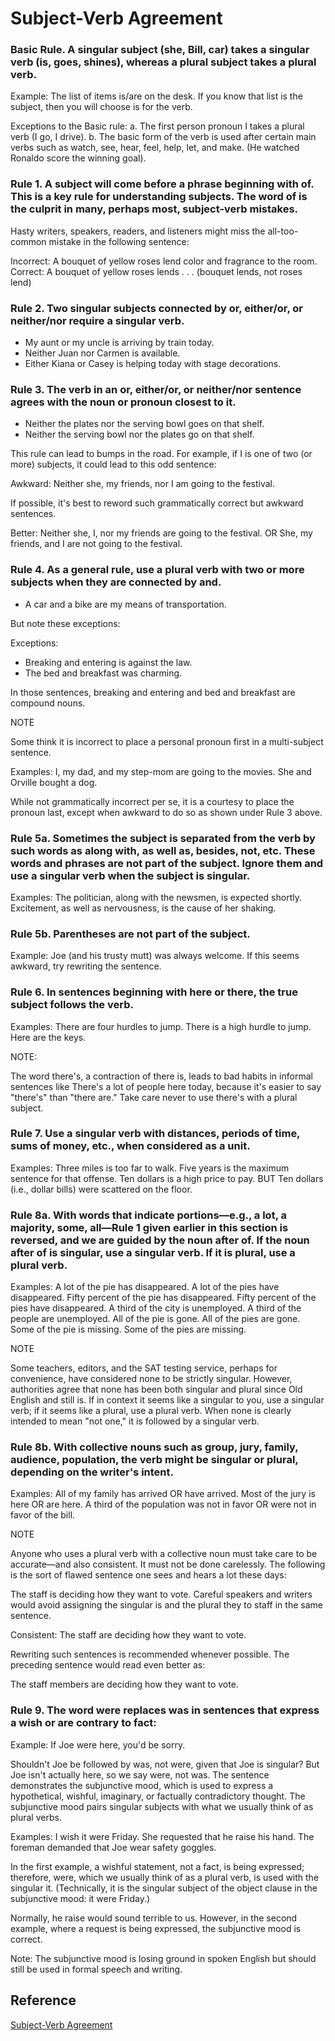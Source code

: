 # Subject-Verb Agreement
### Basic Rule. A singular subject (she, Bill, car) takes a singular verb (is, goes, shines), whereas a plural subject takes a plural verb.

Example: The list of items is/are on the desk.
If you know that list is the subject, then you will choose is for the verb.

Exceptions to the Basic rule:
a. The first person pronoun I takes a plural verb (I go, I drive).
b. The basic form of the verb is used after certain main verbs such as watch, see, hear, feel, help, let, and make. (He watched Ronaldo score the winning goal).

### Rule 1. A subject will come before a phrase beginning with of. This is a key rule for understanding subjects. The word of is the culprit in many, perhaps most, subject-verb mistakes.
Hasty writers, speakers, readers, and listeners might miss the all-too-common mistake in the following sentence:

Incorrect: A bouquet of yellow roses lend color and fragrance to the room.
Correct: A bouquet of yellow roses lends . . . (bouquet lends, not roses lend)

### Rule 2. Two singular subjects connected by or, either/or, or neither/nor require a singular verb.
- My aunt or my uncle is arriving by train today.
- Neither Juan nor Carmen is available.
- Either Kiana or Casey is helping today with stage decorations.

### Rule 3. The verb in an or, either/or, or neither/nor sentence agrees with the noun or pronoun closest to it.
- Neither the plates nor the serving bowl goes on that shelf.
- Neither the serving bowl nor the plates go on that shelf.

This rule can lead to bumps in the road. For example, if I is one of two (or more) subjects, it could lead to this odd sentence:

Awkward: Neither she, my friends, nor I am going to the festival.

If possible, it's best to reword such grammatically correct but awkward sentences.

Better:
Neither she, I, nor my friends are going to the festival.
OR
She, my friends, and I are not going to the festival.

### Rule 4. As a general rule, use a plural verb with two or more subjects when they are connected by and.
- A car and a bike are my means of transportation.

But note these exceptions:

Exceptions:
- Breaking and entering is against the law.
- The bed and breakfast was charming.

In those sentences, breaking and entering and bed and breakfast are compound nouns.

NOTE

Some think it is incorrect to place a personal pronoun first in a multi-subject sentence.

Examples:
I, my dad, and my step-mom are going to the movies.
She and Orville bought a dog.

While not grammatically incorrect per se, it is a courtesy to place the pronoun last, except when awkward to do so as shown under Rule 3 above.

### Rule 5a. Sometimes the subject is separated from the verb by such words as along with, as well as, besides, not, etc. These words and phrases are not part of the subject. Ignore them and use a singular verb when the subject is singular.

Examples:
The politician, along with the newsmen, is expected shortly.
Excitement, as well as nervousness, is the cause of her shaking.

### Rule 5b. Parentheses are not part of the subject.

Example: Joe (and his trusty mutt) was always welcome.
If this seems awkward, try rewriting the sentence.

### Rule 6. In sentences beginning with here or there, the true subject follows the verb.

Examples:
There are four hurdles to jump.
There is a high hurdle to jump.
Here are the keys.

NOTE:

The word there's, a contraction of there is, leads to bad habits in informal sentences like There's a lot of people here today, because it's easier to say "there's" than "there are." Take care never to use there's with a plural subject.

### Rule 7. Use a singular verb with distances, periods of time, sums of money, etc., when considered as a unit.

Examples:
Three miles is too far to walk.
Five years is the maximum sentence for that offense.
Ten dollars is a high price to pay.
BUT
Ten dollars (i.e., dollar bills) were scattered on the floor.

### Rule 8a. With words that indicate portions—e.g., a lot, a majority, some, all—Rule 1 given earlier in this section is reversed, and we are guided by the noun after of. If the noun after of is singular, use a singular verb. If it is plural, use a plural verb.

Examples:
A lot of the pie has disappeared.
A lot of the pies have disappeared.
Fifty percent of the pie has disappeared.
Fifty percent of the pies have disappeared.
A third of the city is unemployed.
A third of the people are unemployed.
All of the pie is gone.
All of the pies are gone.
Some of the pie is missing.
Some of the pies are missing.

NOTE

Some teachers, editors, and the SAT testing service, perhaps for convenience, have considered none to be strictly singular. However, authorities agree that none has been both singular and plural since Old English and still is. If in context it seems like a singular to you, use a singular verb; if it seems like a plural, use a plural verb. When none is clearly intended to mean "not one," it is followed by a singular verb.

### Rule 8b. With collective nouns such as group, jury, family, audience, population, the verb might be singular or plural, depending on the writer's intent.

Examples:
All of my family has arrived OR have arrived.
Most of the jury is here OR are here.
A third of the population was not in favor OR were not in favor of the bill.

NOTE

Anyone who uses a plural verb with a collective noun must take care to be accurate—and also consistent. It must not be done carelessly. The following is the sort of flawed sentence one sees and hears a lot these days:

The staff is deciding how they want to vote.
Careful speakers and writers would avoid assigning the singular is and the plural they to staff in the same sentence.

Consistent: The staff are deciding how they want to vote.

Rewriting such sentences is recommended whenever possible. The preceding sentence would read even better as:

The staff members are deciding how they want to vote.

### Rule 9. The word were replaces was in sentences that express a wish or are contrary to fact:

Example: If Joe were here, you'd be sorry.

Shouldn't Joe be followed by was, not were, given that Joe is singular? But Joe isn't actually here, so we say were, not was. The sentence demonstrates the subjunctive mood, which is used to express a hypothetical, wishful, imaginary, or factually contradictory thought. The subjunctive mood pairs singular subjects with what we usually think of as plural verbs.

Examples:
I wish it were Friday.
She requested that he raise his hand.
The foreman demanded that Joe wear safety goggles.

In the first example, a wishful statement, not a fact, is being expressed; therefore, were, which we usually think of as a plural verb, is used with the singular it. (Technically, it is the singular subject of the object clause in the subjunctive mood: it were Friday.)

Normally, he raise would sound terrible to us. However, in the second example, where a request is being expressed, the subjunctive mood is correct.

Note: The subjunctive mood is losing ground in spoken English but should still be used in formal speech and writing.

## Reference
[Subject-Verb Agreement](https://www.grammarbook.com/grammar/subjectVerbAgree.asp)
